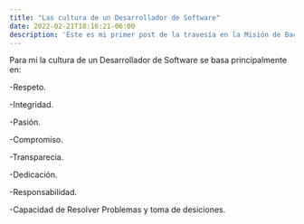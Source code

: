 ```yaml
---
title: "Las cultura de un Desarrollador de Software"
date: 2022-02-21T18:16:21-06:00
description: 'Este es mi primer post de la travesía en la Misión de Backend con Node JS de Launch X.'
---
```


Para mi la cultura de un Desarrollador de Software se basa principalmente en:

-Respeto.

-Integridad.

-Pasión.

-Compromiso.

-Transparecia.

-Dedicación.

-Responsabilidad.

-Capacidad de Resolver Problemas y toma de desiciones.
